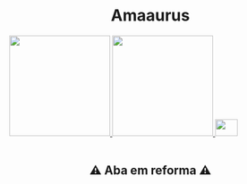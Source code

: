 <h1 align="center">Amaaurus</h1>

<div>
  <a href="https://github.com/Amaaurus">
    <img height="180em" src="https://github-readme-stats.vercel.app/api?username=Amaaurus&show_icons=false&theme=chartreuse-dark&include_all_commits=true&count_private=true"/>
    <img height="180em" src="https://github-readme-stats.vercel.app/api/top-langs/?username=Amaaurus&langs_count=16&theme=chartreuse-dark"/>
  </a>
  
  <img height="30em" width="40em" src="https://img.shields.io/badge/ProtonMail-8B89CC?style=for-the-badge&logo=protonmail&logoColor=white"/>
  
</div>
</br>
<h2 align="center">⚠️ Aba em reforma ⚠️</h2>
